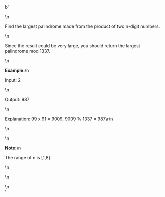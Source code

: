 b'<div class="question-description">\n<p><p>Find the largest palindrome made from the product of two n-digit numbers.</p>\n<p> Since the result could be very large, you should return the largest palindrome mod 1337.</p>\n<p><b>Example:</b>\n<p>Input: 2</p>\n<p>Output: 987</p>\n<p>Explanation: 99 x 91 = 9009, 9009 % 1337 = 987\r\n</p>\n</p>\n<p><b>Note:</b>\n<p>The range of n is [1,8].</p>\n</p>\n</p>\n</div>'